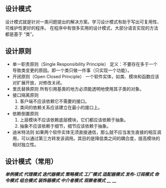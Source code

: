 ## 设计模式

设计模式就是针对一类问题提出的解决方案。学习设计模式有助于写出可复用性、可维护性更好的程序。
在程序中有很多实用的设计模式，大部分语言实现的方法都是基于 “类”。

## 设计原则

- 单一职责原则（Single Responsibility Principle）
  定义：不要存在多于一个导致类变更的原因。即一个类只做一件事（只实现一个功能）。
- 开闭原则（Open Closed Principle）
  一个软件实体，如类、模块和函数应该对扩展开放，对修改关闭。
- 里氏替换原则
  所有引用基类的地方必须能透明地使用其子类的对象。
- 接口隔离原则
  1. 客户端不应该依赖它不需要的接口。
  2. 类间的依赖关系应该建立在最小的接口上。
- 依赖倒置原则
  1. 上层模块不应该依赖底层模块，它们都应该依赖于抽象。
  2. 抽象不应该依赖于细节，细节应该依赖于抽象。
- 迪米特法则
  如果两个软件实体无须直接通信，那么就不应当发生直接的相互调用，可以通过第三方转发该调用。其目的是降低类之间的耦合度，提高模块的相对独立性。

## 设计模式（常用）

**_单例模式_**
**_代理模式_**
**_迭代器模式_**
**_策略模式_**
**_工厂模式_**
**_适配器模式_**
**_发布-订阅模式_**
**_命令模式_**
**_组合模式_**
**_装饰器模式_**
**_中介者模式_**
**_观察者模式_**
**\_\_**
**\_\_**

